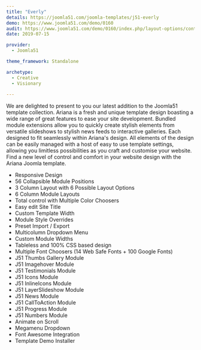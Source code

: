 ```yaml
---
title: "Everly"
details: https://joomla51.com/joomla-templates/j51-everly
demo: https://www.joomla51.com/demo/0160
audit: https://www.joomla51.com/demo/0160/index.php/layout-options/content-sidecol
date: 2019-07-15

provider: 
  - Joomla51

theme_framework: Standalone

archetype:
  - Creative
  - Visionary
  
---
```


We are delighted to present to you our latest addition to the Joomla51 template collection. Ariana is a fresh and unique template design boasting a wide range of great features to ease your site development. Bundled module extensions allow you to quickly create stylish elements from versatile slideshows to stylish news feeds to interactive galleries. Each designed to fit seamlessly within Ariana's design. All elements of the design can be easily managed with a host of easy to use template settings, allowing you limitless possibilities as you craft and customise your website. Find a new level of control and comfort in your website design with the Ariana Joomla template.

* Responsive Design
* 56 Collapsible Module Positions
* 3 Column Layout with 6 Possible Layout Options
* 6 Column Module Layouts
* Total control with Multiple Color Choosers
* Easy edit Site Title
* Custom Template Width
* Module Style Overrides
* Preset Import / Export
* Multicolumn Dropdown Menu
* Custom Module Widths
* Tableless and 100% CSS based design
* Multiple Font Choosers (14 Web Safe Fonts + 100 Google Fonts)
* J51 Thumbs Gallery Module
* J51 Imagehover Module
* J51 Testimonials Module
* J51 Icons Module
* J51 InlineIcons Module
* J51 LayerSlideshow Module
* J51 News Module
* J51 CallToAction Module
* J51 Progress Module
* J51 Numbers Module
* Animate on Scroll
* Megamenu Dropdown
* Font Awesome Integration
* Template Demo Installer
